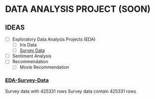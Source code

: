 # DATA ANALYSIS PROJECT (SOON)

## IDEAS

- [ ] Exploratory Data Analysis Projects (EDA)
	- [ ] Iris Data
	- [ ] [Survey Data](###EDA-Survey-Data)	
- [ ] Sentiment Analysis
- [ ] Recommendation
	- [ ] Movie Recommendation

### [EDA-Survey-Data](https://github.com/okkymabruri/data-analysis-projects/EDA-survey-age-interest)
Survey data with 425331 rows
Survey data contain 425331 rows
